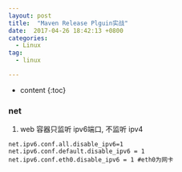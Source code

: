 ```yaml
---
layout: post
title:  "Maven Release Plguin实战"
date:  2017-04-26 18:42:13 +0800
categories:
  - Linux
tag:
  - linux

---
```


* content
{:toc}


### net

1. web 容器只监听 ipv6端口, 不监听 ipv4
```
net.ipv6.conf.all.disable_ipv6=1
net.ipv6.conf.default.disable_ipv6 = 1
net.ipv6.conf.eth0.disable_ipv6 = 1 #eth0为网卡
```
